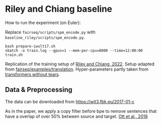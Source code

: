 # Riley and Chiang baseline

How to run the experiment (on Euler):

Replace `fairseq/scripts/spm_encode.py` with `baseline_riley/scripts/spm_encode.py`.

```
bash prepare-iwslt17.sh
sbatch -o train.log --gpus=1 --mem-per-cpu=8000 --time=12:00:00 train.sh
```

Replication of the training setup of [Riley and Chiang, 2022](https://arxiv.org/abs/2210.10817).
Setup adapted from [fairseq/examples/translation](https://github.com/facebookresearch/fairseq/blob/main/examples/translation/prepare-iwslt17-multilingual.sh).
Hyper-parameters partly taken from [transformers without tears](https://github.com/darcey/transformers_without_tears).

## Data & Preprocessing

The data can be downloaded from https://wit3.fbk.eu/2017-01-c

As in the paper, we apply a copy filter before bpe to remove sentences that have a overlap of over 50% between source and target. [Ott et al., 2018](https://github.com/darcey/transformers_without_tears)


